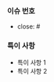 ### 이슈 번호 <!-- 관련된 이슈의 번호를 # 뒤에 입력해주세요  -->

- close: #

### 특이 사항 <!-- 미리 알아야 하거나, 주의 깊게 봐야 하는 점을 알려주세요 -->

- 특이 사항 1
- 특이 사항 2
